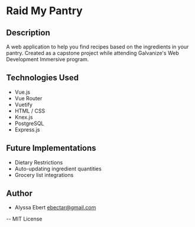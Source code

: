 # Raid My Pantry

## Description
A web application to help you find recipes based on the ingredients in your pantry. Created as a capstone project while attending Galvanize's Web Development Immersive program.

## Technologies Used
* Vue.js
* Vue Router
* Vuetify
* HTML / CSS
* Knex.js
* PostgreSQL
* Express.js

## Future Implementations
* Dietary Restrictions
* Auto-updating ingredient quantities
* Grocery list integrations

## Author
* Alyssa Ebert [ebectar@gmail.com](ebectar@gmail.com)

-- MIT License
